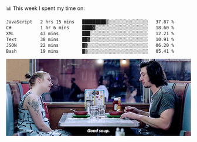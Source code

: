 📊 This week I spent my time on:
<!--START_SECTION:waka-->

```text
JavaScript   2 hrs 15 mins   █████████▒░░░░░░░░░░░░░░░   37.87 %
C#           1 hr 6 mins     ████▓░░░░░░░░░░░░░░░░░░░░   18.60 %
XML          43 mins         ███░░░░░░░░░░░░░░░░░░░░░░   12.21 %
Text         38 mins         ██▓░░░░░░░░░░░░░░░░░░░░░░   10.91 %
JSON         22 mins         █▓░░░░░░░░░░░░░░░░░░░░░░░   06.20 %
Bash         19 mins         █▒░░░░░░░░░░░░░░░░░░░░░░░   05.41 %
```

<!--END_SECTION:waka-->


![](goodSoup.gif)
